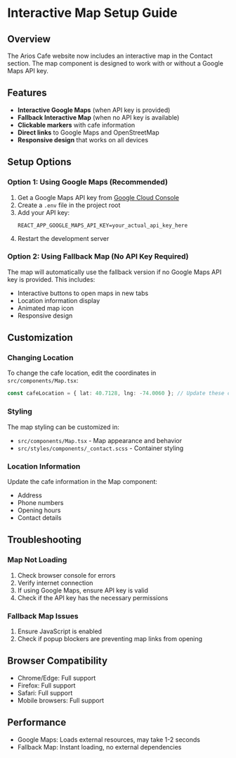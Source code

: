 # Interactive Map Setup Guide

## Overview
The Arios Cafe website now includes an interactive map in the Contact section. The map component is designed to work with or without a Google Maps API key.

## Features
- **Interactive Google Maps** (when API key is provided)
- **Fallback Interactive Map** (when no API key is available)
- **Clickable markers** with cafe information
- **Direct links** to Google Maps and OpenStreetMap
- **Responsive design** that works on all devices

## Setup Options

### Option 1: Using Google Maps (Recommended)
1. Get a Google Maps API key from [Google Cloud Console](https://developers.google.com/maps/documentation/javascript/get-api-key)
2. Create a `.env` file in the project root
3. Add your API key:
   ```
   REACT_APP_GOOGLE_MAPS_API_KEY=your_actual_api_key_here
   ```
4. Restart the development server

### Option 2: Using Fallback Map (No API Key Required)
The map will automatically use the fallback version if no Google Maps API key is provided. This includes:
- Interactive buttons to open maps in new tabs
- Location information display
- Animated map icon
- Responsive design

## Customization

### Changing Location
To change the cafe location, edit the coordinates in `src/components/Map.tsx`:

```typescript
const cafeLocation = { lat: 40.7128, lng: -74.0060 }; // Update these coordinates
```

### Styling
The map styling can be customized in:
- `src/components/Map.tsx` - Map appearance and behavior
- `src/styles/components/_contact.scss` - Container styling

### Location Information
Update the cafe information in the Map component:
- Address
- Phone numbers
- Opening hours
- Contact details

## Troubleshooting

### Map Not Loading
1. Check browser console for errors
2. Verify internet connection
3. If using Google Maps, ensure API key is valid
4. Check if the API key has the necessary permissions

### Fallback Map Issues
1. Ensure JavaScript is enabled
2. Check if popup blockers are preventing map links from opening

## Browser Compatibility
- Chrome/Edge: Full support
- Firefox: Full support
- Safari: Full support
- Mobile browsers: Full support

## Performance
- Google Maps: Loads external resources, may take 1-2 seconds
- Fallback Map: Instant loading, no external dependencies 